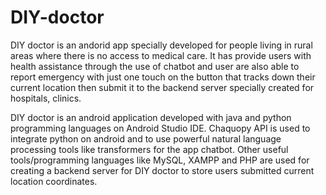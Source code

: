 # DIY-doctor

DIY doctor is an andorid app specially developed for people living in rural areas where there is no access to medical care. It has provide users with health assistance through the use of chatbot and user are also able to report emergency with just one touch on the button that tracks down their current location then submit it to the backend server specially created for hospitals, clinics. 



DIY doctor is an android application developed with java and python programming languages on Android Studio IDE. Chaquopy API is used to integrate python on android and to use powerful natural language processing tools like transformers for the app chatbot. Other useful tools/programming languages like MySQL, XAMPP and PHP are used for creating a backend server for DIY doctor to store users submitted current location coordinates. 
